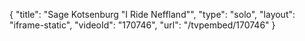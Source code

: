 {
    "title": "Sage Kotsenburg \"I Ride Neffland\"",
    "type": "solo",
    "layout": "iframe-static",
    "videoId": "170746",
    "url": "\/tvpembed\/170746"
}